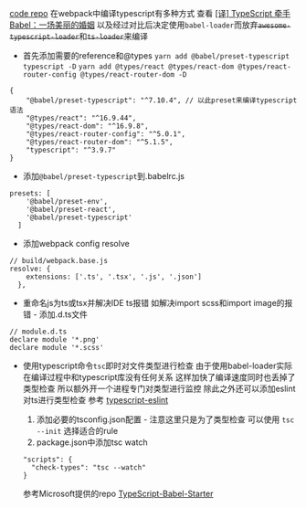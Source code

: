 [code repo](https://github.com/matthew5-template/react-ts-app)
在webpack中编译typescript有多种方式 查看 [[译] TypeScript 牵手 Babel：一场美丽的婚姻](https://juejin.im/post/6844903792865984520) 以及经过对比后决定使用`babel-loader`而放弃~~`awesome-typescript-loader`~~和~~`ts-loader`~~来编译
- 首先添加需要的reference和@types
`yarn add @babel/preset-typescript typescript -D`
`yarn add @types/react @types/react-dom @types/react-router-config @types/react-router-dom -D` 
```
{
    "@babel/preset-typescript": "^7.10.4", // 以此preset来编译typescript语法
    "@types/react": "^16.9.44",
    "@types/react-dom": "^16.9.8",
    "@types/react-router-config": "^5.0.1",
    "@types/react-router-dom": "^5.1.5",
    "typescript": "^3.9.7"
}
```
- 添加`@babel/preset-typescript`到.babelrc.js
```
presets: [
    '@babel/preset-env',
    '@babel/preset-react',
    '@babel/preset-typescript'
  ]
```
- 添加webpack config resolve
```
// build/webpack.base.js
resolve: {
    extensions: ['.ts', '.tsx', '.js', '.json']
  },
```
- 重命名js为ts或tsx并解决IDE ts报错
如解决import scss和import image的报错 - 添加.d.ts文件
```
// module.d.ts
declare module '*.png'
declare module '*.scss'
```

- 使用typescript命令`tsc`即时对文件类型进行检查
由于使用babel-loader实际在编译过程中和typescript库没有任何关系 这样加快了编译速度同时也丢掉了类型检查 所以额外开一个进程专门对类型进行监控
除此之外还可以添加eslint对ts进行类型检查 参考 [typescript-eslint](https://github.com/typescript-eslint/typescript-eslint)

  1. 添加必要的tsconfig.json配置 - 注意这里只是为了类型检查 可以使用 `tsc --init` 选择适合的rule
  2. package.json中添加tsc watch
  ```
  "scripts": {
    "check-types": "tsc --watch"
  }
  ```
  参考Microsoft提供的repo [TypeScript-Babel-Starter](https://github.com/Microsoft/TypeScript-Babel-Starter)

  